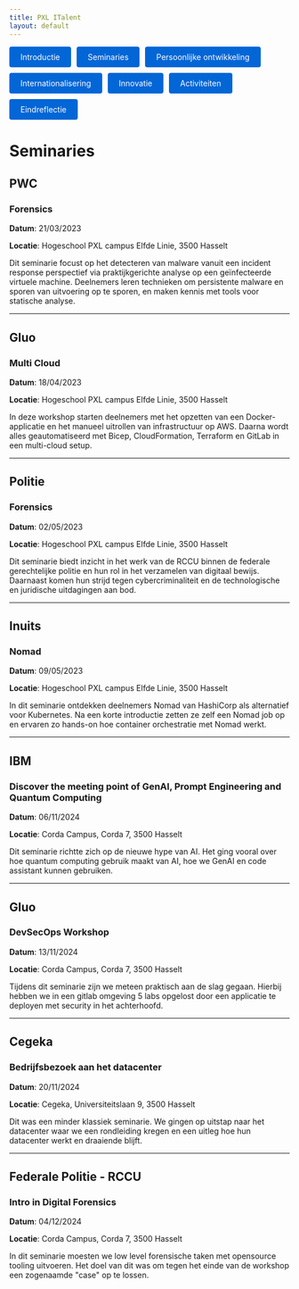 ```yaml
---
title: PXL ITalent
layout: default
---
```


<p style="display: flex; flex-wrap: wrap; gap: 10px;">
  <a href="./" style="background: #0366d6; color: #fff; padding: 10px 20px; border-radius: 4px; text-decoration: none;">
    Introductie
  </a>
  <a href="./seminaries.html" style="background: #0366d6; color: #fff; padding: 10px 20px; border-radius: 4px; text-decoration: none;">
    Seminaries
  </a>
  <a href="./persoonlijke_groei.html" style="background: #0366d6; color: #fff; padding: 10px 20px; border-radius: 4px; text-decoration: none;">
    Persoonlijke ontwikkeling
  </a>
  <a href="./internationalisering.html" style="background: #0366d6; color: #fff; padding: 10px 20px; border-radius: 4px; text-decoration: none;">
    Internationalisering
  </a>
  <a href="./innovatie.html" style="background: #0366d6; color: #fff; padding: 10px 20px; border-radius: 4px; text-decoration: none;">
    Innovatie
  </a>
  <a href="./activiteiten.html" style="background: #0366d6; color: #fff; padding: 10px 20px; border-radius: 4px; text-decoration: none;">
    Activiteiten
  </a>
  <a href="./eindreflectie.html" style="background: #0366d6; color: #fff; padding: 10px 20px; border-radius: 4px; text-decoration: none;">
    Eindreflectie
  </a>
</p>

# Seminaries

## PWC

### Forensics

**Datum**: 21/03/2023

**Locatie**: Hogeschool PXL campus Elfde Linie, 3500 Hasselt

Dit seminarie focust op het detecteren van malware vanuit een incident response perspectief via praktijkgerichte analyse op een geïnfecteerde virtuele machine. Deelnemers leren technieken om persistente malware en sporen van uitvoering op te sporen, en maken kennis met tools voor statische analyse.

---

## Gluo

### Multi Cloud

**Datum**: 18/04/2023

**Locatie**: Hogeschool PXL campus Elfde Linie, 3500 Hasselt

In deze workshop starten deelnemers met het opzetten van een Docker-applicatie en het manueel uitrollen van infrastructuur op AWS. Daarna wordt alles geautomatiseerd met Bicep, CloudFormation, Terraform en GitLab in een multi-cloud setup.

---

## Politie

### Forensics

**Datum**: 02/05/2023

**Locatie**: Hogeschool PXL campus Elfde Linie, 3500 Hasselt

Dit seminarie biedt inzicht in het werk van de RCCU binnen de federale gerechtelijke politie en hun rol in het verzamelen van digitaal bewijs. Daarnaast komen hun strijd tegen cybercriminaliteit en de technologische en juridische uitdagingen aan bod.

---

## Inuits

### Nomad

**Datum**: 09/05/2023

**Locatie**: Hogeschool PXL campus Elfde Linie, 3500 Hasselt

In dit seminarie ontdekken deelnemers Nomad van HashiCorp als alternatief voor Kubernetes. Na een korte introductie zetten ze zelf een Nomad job op en ervaren zo hands-on hoe container orchestratie met Nomad werkt.

---

## IBM

### Discover the meeting point of GenAI, Prompt Engineering and Quantum Computing

**Datum**: 06/11/2024

**Locatie**: Corda Campus, Corda 7, 3500 Hasselt

Dit seminarie richtte zich op de nieuwe hype van AI. Het ging vooral over hoe quantum computing gebruik maakt van AI, hoe we GenAI en code assistant kunnen gebruiken.

---

## Gluo

### DevSecOps Workshop

**Datum**: 13/11/2024

**Locatie**: Corda Campus, Corda 7, 3500 Hasselt

Tijdens dit seminarie zijn we meteen praktisch aan de slag gegaan. Hierbij hebben we in een gitlab omgeving 5 labs opgelost door een applicatie te deployen met security in het achterhoofd.

---

## Cegeka

### Bedrijfsbezoek aan het datacenter

**Datum**: 20/11/2024

**Locatie**: Cegeka, Universiteitslaan 9, 3500 Hasselt

Dit was een minder klassiek seminarie. We gingen op uitstap naar het datacenter waar we een rondleiding kregen en een uitleg hoe hun datacenter werkt en draaiende blijft.

---

## Federale Politie - RCCU

### Intro in Digital Forensics

**Datum**: 04/12/2024

**Locatie**: Corda Campus, Corda 7, 3500 Hasselt

In dit seminarie moesten we low level forensische taken met opensource tooling uitvoeren. Het doel van dit was om tegen het einde van de workshop een zogenaamde "case" op te lossen.